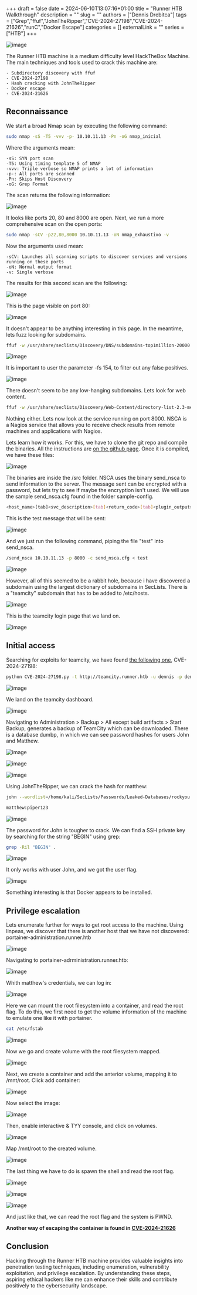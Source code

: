 +++ 
draft = false
date = 2024-06-10T13:07:16+01:00
title = "Runner HTB Walkthrough"
description = ""
slug = ""
authors = ["Dennis Drebitca"]
tags = ["Grep","ffuf","JohnTheRipper","CVE-2024-27198","CVE-2024-21626","runC","Docker Escape"]
categories = []
externalLink = ""
series = ["HTB"]
+++

![image](Scr_29.png#center)

[comment]: <> (Insertar imagen de la carátula de la máquina)


The Runner HTB machine is a medium difficulty level HackTheBox Machine. The main techniques and tools used to crack this machine are:

    - Subdirectory discovery with ffuf
    - CVE-2024-27198
    - Hash cracking with JohnTheRipper
    - Docker escape
    - CVE-2024-21626

## Reconnaissance

We start a broad Nmap scan by executing the following command:

```sh
sudo nmap -sS -T5 -vvv -p- 10.10.11.13 -Pn -oG nmap_inicial
```

Where the arguments mean:

    -sS: SYN port scan
    -T5: Using timing template 5 of NMAP
    -vvv: Triple verbose so NMAP prints a lot of information
    -p-: All ports are scanned
    -Pn: Skips Host Discovery
    -oG: Grep Format

The scan returns the following information:

![image](Scr.png)

It looks like ports 20, 80 and 8000 are open. Next, we run a more comprehensive scan on the open ports:

```sh
sudo nmap -sCV -p22,80,8000 10.10.11.13 -oN nmap_exhaustivo -v
```

Now the arguments used mean:

    -sCV: Launches all scanning scripts to discover services and versions running on these ports
    -oN: Normal output format
    -v: Single verbose

The results for this second scan are the following:

![image](Scr_1.png)

This is the page visible on port 80:

![image](Scr_2.png)

It doesn't appear to be anything interesting in this page. In the meantime, lets fuzz looking for subdomains.

```sh
ffuf -w /usr/share/seclists/Discovery/DNS/subdomains-top1million-20000.txt -u http://runner.htb -H "Host: FUZZ.runner.htb" -ic -t 200 -c -fs 154
````
![image](Scr_3.png)

It is important to user the parameter -fs 154, to filter out any false positives.

![image](Scr_4.png)

There doesn't seem to be any low-hanging subdomains. Lets look for web content.

```sh
ffuf -w /usr/share/seclists/Discovery/Web-Content/directory-list-2.3-medium.txt  -u http://runner.htb/FUZZ -fs 154 -ic -t 200
```

Nothing either. Lets now look at the service running on port 8000. NSCA is a Nagios service that allows you to receive check results from remote machines and applications with Nagios. 

Lets learn how it works. For this, we have to clone the git repo and compile the binaries. All the instructions are [on the github page](https://github.com/NagiosEnterprises/nsca?tab=readme-ov-file
). Once it is compiled, we have these files:

![image](Scr_5.png)

The binaries are inside the /src folder. NSCA uses the binary send_nsca to send information to the server. The message sent can be encrypted with a password, but lets try to see if maybe the encryption isn't used. We will use the sample send_nsca.cfg found in the folder sample-config.

```sh
<host_name>[tab]<svc_description>[tab]<return_code>[tab]<plugin_output>[newline]
```

This is the test message that will be sent:

![image](Scr_6.png)

And we just run the following command, piping the file "test" into send_nsca.

```sh
/send_nsca 10.10.11.13 -p 8000 -c send_nsca.cfg < test

```

![image](Scr_7.png)

However, all of this seemed to be a rabbit hole, because i have discovered a subdomain using the largest dictionary of subdomains in SecLists. There is a "teamcity" subdomain that has to be added to /etc/hosts.

![image](Scr_8.png)


This is the teamcity login page that we land on.

![image](Scr_9.png)


## Initial access

Searching for exploits for teamcity, we have found [the following one](https://github.com/Chocapikk/CVE-2024-27198), CVE-2024-27198:

```sh
python CVE-2024-27198.py -t http://teamcity.runner.htb -u dennis -p dennis
```

![image](Scr_11.png)

We land on the teamcity dashboard.

![image](Scr_10.png)

Navigating to Administration > Backup > All except build artifacts > Start Backup, generates a backup of TeamCity which can be downloaded. There is a database dumbp, in which we can see password hashes for users John and Matthew.

![image](Scr_12.png)

![image](Scr_13.png)

![image](Scr_14.png)

Using JohnTheRipper, we can crack the hash for matthew:

```sh
john --wordlist=/home/kali/SecLists/Passwords/Leaked-Databases/rockyou.txt hash
```

```sh
matthew:piper123
```

![image](Scr_16.png)

The password for John is tougher to crack. We can find a SSH private key by searching for the string "BEGIN" using grep:


```sh
grep -Ril "BEGIN" .
```

![image](Scr_15.png)

It only works with user John, and we got the user flag.

![image](Scr_17.png)

Something interesting is that Docker appears to be installed. 


## Privilege escalation

Lets enumerate further for ways to get root access to the machine. Using linpeas, we discover that there is another host that we have not discovered: portainer-administration.runner.htb

![image](Scr_18.png)

Navigating to portainer-adrministration.runner.htb:

![image](Scr_20.png)

Whith matthew's credentials, we can log in:

![image](Scr_19.png)

Here we can mount the root filesystem into a container, and read the root flag. To do this, we first need to get the volume information of the machine to emulate one like it with portainer.

```sh
cat /etc/fstab
```

![image](Scr_21.png)

Now we go and create volume with the root filesystem mapped.

![image](Scr_22.png)

Next, we create a container and add the anterior volume, mapping it to /mnt/root. Click add container:

![image](Scr_23.png)

Now select the image:

![image](Scr_24.png)

Then, enable interactive & TYY console, and click on volumes.

![image](Scr_25.png)

Map /mnt/root to the created volume.

![image](Scr_26.png)

The last thing we have to do is spawn the shell and read the root flag.

![image](Scr_27.png)

![image](Scr_28.png)

![image](Scr_30.png)

And just like that, we can read the root flag and the system is PWND.

**Another way of escaping the container is found in [CVE-2024-21626](https://nitroc.org/en/posts/cve-2024-21626-illustrated/?source=post_page-----103250a9acd3--------------------------------#exploit-via-setting-working-directory-to-procselffdfd)**

## Conclusion

Hacking through the Runner HTB machine provides valuable insights into penetration testing techniques, including enumeration, vulnerability exploitation, and privilege escalation. By understanding these steps, aspiring ethical hackers like me can enhance their skills and contribute positively to the cybersecurity landscape.
